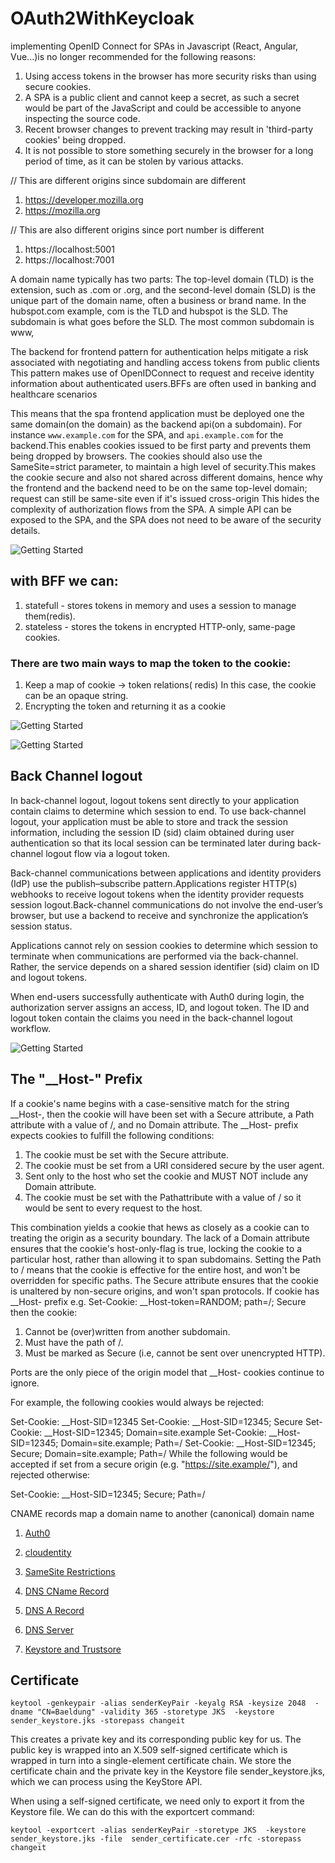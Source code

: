 # OAuth2WithKeycloak
implementing OpenID Connect for SPAs in Javascript (React, Angular, Vue...)is no longer recommended for the following reasons:
1. Using access tokens in the browser has more security risks than using secure cookies.
2. A SPA is a public client and cannot keep a secret, as such a secret would be part of the JavaScript and could be accessible to anyone inspecting the source code.
3. Recent browser changes to prevent tracking may result in 'third-party cookies' being dropped.
4. It is not possible to store something securely in the browser for a long period of time, as it can be stolen by various attacks.

// This are different origins since subdomain are different
1. https://developer.mozilla.org
2. https://mozilla.org

// This are also different origins since port number is different
1. https://localhost:5001
2. https://localhost:7001

A domain name typically has two parts: The top-level domain (TLD) is the extension, such as .com or .org, and the second-level domain (SLD) is the unique part of the domain name, often a business or brand name. In the hubspot.com example, com is the TLD and hubspot is the SLD.
The subdomain is what goes before the SLD. The most common subdomain is www,

The backend for frontend pattern for authentication helps mitigate a risk associated with negotiating and handling access tokens from public clients
This pattern makes use of OpenIDConnect to request and receive identity information about authenticated users.BFFs are often used in banking and healthcare scenarios

This means that the spa frontend application must be deployed one the same domain(on the domain) as the backend api(on a subdomain). For instance  `www.example.com` for the SPA, and `api.example.com` for the backend.This enables cookies issued to be first party and prevents them being dropped by browsers. The cookies should also use the SameSite=strict parameter, to maintain a high level of security.This makes the cookie secure and also not shared across different domains, hence why the frontend and the backend need to be on the same top-level domain; request can still be same-site even if it's issued cross-origin
This hides the complexity of authorization flows from the SPA. A simple API can be exposed to the SPA, and the SPA does not need to be aware of the security details. 

![Getting Started](./1_Lcb7ku4Qx1sfSaPlr45wJg.webp)

## with BFF we can:
1. statefull - stores tokens in memory and uses a session to manage them(redis).
2. stateless - stores the tokens in encrypted HTTP-only, same-page cookies.
### There are two main ways to map the token to the cookie:
1. Keep a map of cookie -> token relations( redis)
  In this case, the cookie can be an opaque string.
2. Encrypting the token and returning it as a cookie

![Getting Started](./b001f5aa-image5-1024x442.jpg)

![Getting Started](./BFF-Sequence.png)


## Back Channel logout
In back-channel logout, logout tokens sent directly to your application contain claims to determine which session to end. To use back-channel logout, your application must be able to store and track the session information, including the session ID (sid) claim 
obtained during user authentication so that its local session can be terminated later during back-channel logout flow via a logout token.

Back-channel communications between applications and identity providers (IdP) use the publish–subscribe pattern.Applications register HTTP(s) webhooks to receive logout tokens when the identity provider requests session logout.Back-channel communications do not involve the end-user’s browser, but use a backend to receive and synchronize the application’s session status.
  
Applications cannot rely on session cookies to determine which session to terminate when communications are performed via the back-channel. Rather, the service depends on a shared session identifier (sid) claim on ID and logout tokens.

When end-users successfully authenticate with Auth0 during login, the authorization server assigns an access, ID, and logout token. The ID and logout token contain the claims you need in the back-channel logout workflow.

![Getting Started](./backchannellogout.png)
             
## The "__Host-" Prefix
If a cookie's name begins with a case-sensitive match for the string __Host-, then the cookie will have been set with a Secure attribute, a Path attribute with a value of /, and no Domain attribute.
The __Host- prefix expects cookies to fulfill the following conditions:

1. The cookie must be set with the Secure attribute.
2. The cookie must be set from a URI considered secure by the user agent.
3. Sent only to the host who set the cookie and MUST NOT include any Domain attribute.
4. The cookie must be set with the Pathattribute with a value of / so it would be sent to every request to the host.

This combination yields a cookie that hews as closely as a cookie can to treating the origin as a security boundary. The lack of a Domain attribute ensures that the cookie's host-only-flag is true, locking the cookie to a particular host, rather than allowing it to span subdomains. Setting the Path to / means that the cookie is effective for the entire host, and won't be overridden for specific paths. The Secure attribute ensures that the cookie is unaltered by non-secure origins, and won't span protocols.
 If cookie has __Host- prefix e.g. Set-Cookie: __Host-token=RANDOM; path=/; Secure then the cookie:

1. Cannot be (over)written from another subdomain.
2. Must have the path of /.
3. Must be marked as Secure (i.e, cannot be sent over unencrypted HTTP).

Ports are the only piece of the origin model that __Host- cookies continue to ignore.

For example, the following cookies would always be rejected:

Set-Cookie: __Host-SID=12345
Set-Cookie: __Host-SID=12345; Secure
Set-Cookie: __Host-SID=12345; Domain=site.example
Set-Cookie: __Host-SID=12345; Domain=site.example; Path=/
Set-Cookie: __Host-SID=12345; Secure; Domain=site.example; Path=/
While the following would be accepted if set from a secure origin (e.g. "https://site.example/"), and rejected otherwise:

Set-Cookie: __Host-SID=12345; Secure; Path=/

CNAME records map a domain name to another (canonical) domain name

1. [Auth0](https://auth0.com/docs/authenticate/login/logout/back-channel-logout)
2. [cloudentity](https://cloudentity.com/developers/blog/adding-oauth-proxy-bff-component-to-spa/)
3. [SameSite Restrictions](https://portswigger.net/web-security/csrf/bypassing-samesite-restrictions)


4. [DNS CName Record](https://www.cloudflare.com/learning/dns/dns-records/dns-cname-record/)

5. [DNS A Record](https://www.cloudflare.com/learning/dns/dns-records/dns-a-record/)
 
6. [DNS Server](https://www.cloudflare.com/learning/dns/dns-server-types/#authoritative-nameserver)

7. [Keystore and Trustsore](https://www.baeldung.com/java-keystore-truststore-difference)


## Certificate
``keytool -genkeypair -alias senderKeyPair -keyalg RSA -keysize 2048 
  -dname "CN=Baeldung" -validity 365 -storetype JKS 
  -keystore sender_keystore.jks -storepass changeit``

  This creates a private key and its corresponding public key for us. The public key is wrapped into an X.509 self-signed certificate which is wrapped in turn into a single-element certificate chain. We store the certificate chain and the private key in the Keystore file sender_keystore.jks, which we can process using the KeyStore API.

  When using a self-signed certificate, we need only to export it from the Keystore file. We can do this with the exportcert command:

``keytool -exportcert -alias senderKeyPair -storetype JKS 
  -keystore sender_keystore.jks -file 
  sender_certificate.cer -rfc -storepass changeit``

  


